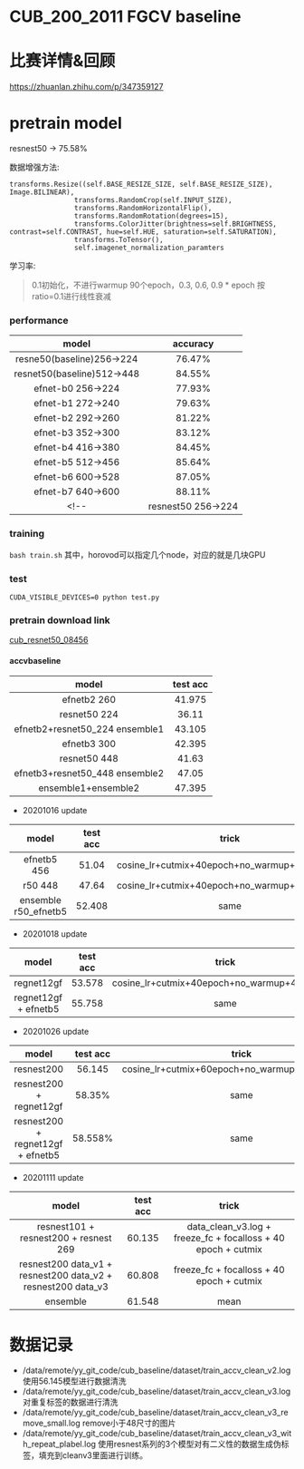 # CUB_200_2011 FGCV baseline

# 比赛详情&回顾
https://zhuanlan.zhihu.com/p/347359127


# pretrain model
resnest50 -> 75.58%


数据增强方法:
```
transforms.Resize((self.BASE_RESIZE_SIZE, self.BASE_RESIZE_SIZE), Image.BILINEAR),
                transforms.RandomCrop(self.INPUT_SIZE),
                transforms.RandomHorizontalFlip(),
                transforms.RandomRotation(degrees=15),
                transforms.ColorJitter(brightness=self.BRIGHTNESS, contrast=self.CONTRAST, hue=self.HUE, saturation=self.SATURATION),
                transforms.ToTensor(),
                self.imagenet_normalization_paramters
```

学习率:
> 0.1初始化，不进行warmup 90个epoch，0.3, 0.6, 0.9 * epoch 按ratio=0.1进行线性衰减

### performance

|model|accuracy|
|:---:|:---:|
|resne50(baseline)256->224|76.47%|
|resnet50(baseline)512->448|84.55%|
|efnet-b0 256->224| 77.93%|
|efnet-b1 272->240| 79.63%|
|efnet-b2 292->260| 81.22%|
|efnet-b3 352->300| 83.12%|
|efnet-b4 416->380| 84.45%|
|efnet-b5 512->456| 85.64%|
|efnet-b6 600->528| 87.05%|
|efnet-b7 640->600| 88.11%|
<!-- |resnest50 256->224|| -->



### training
```bash train.sh```
其中，horovod可以指定几个node，对应的就是几块GPU

### test
```CUDA_VISIBLE_DEVICES=0 python test.py```


### pretrain download link

[cub_resnet50_08456](https://drive.google.com/file/d/1cl1GgHNaFzF9KNfGAkgaGveLinO-Yr9x/view?usp=sharing)



#### accvbaseline
|model|test acc|
|:---:|:---:|
|efnetb2 260| 41.975|
|resnet50 224|36.11|
|efnetb2+resnet50_224 ensemble1|43.105|
|efnetb3 300|	42.395|
|resnet50 448|	41.63|
|efnetb3+resnet50_448 ensemble2|	47.05|
|ensemble1+ensemble2|47.395|

- 20201016 update

|model|test acc|trick|
|:---:|:---:|:---:|
|efnetb5 456|51.04|cosine_lr+cutmix+40epoch+no_warmup+32bs+0.1lr|
|r50 448|47.64|cosine_lr+cutmix+40epoch+no_warmup+48bs+0.1lr|
|ensemble r50_efnetb5|52.408|same|


- 20201018 update
  
|model|test acc|trick|
|:---:|:---:|:---:|
|regnet12gf |53.578|cosine_lr+cutmix+40epoch+no_warmup+48bs+0.1lr|
|regnet12gf + efnetb5 |55.758|same|


- 20201026 update


|model|test acc|trick|
|:---:|:---:|:---:|
|resnest200 |56.145|cosine_lr+cutmix+60epoch+no_warmup+24bs+0.1lr+ls|
|resnest200 + regnet12gf |58.35%|same|
|resnest200 + regnet12gf + efnetb5 |58.558%|same|


- 20201111 update 

|model|test acc|trick|
|:---:|:---:|:---:|
|resnest101 + resnest200 + resnest 269 |60.135 |data_clean_v3.log + freeze_fc + focalloss + 40 epoch + cutmix|
|resnest200 data_v1 + resnest200 data_v2 + resnest200 data_v3 | 60.808| freeze_fc + focalloss + 40 epoch + cutmix |
|ensemble|61.548|mean|


# 数据记录

- /data/remote/yy_git_code/cub_baseline/dataset/train_accv_clean_v2.log 使用56.145模型进行数据清洗
- /data/remote/yy_git_code/cub_baseline/dataset/train_accv_clean_v3.log 对重复标签的数据进行清洗
- /data/remote/yy_git_code/cub_baseline/dataset/train_accv_clean_v3_remove_small.log remove小于48尺寸的图片
- /data/remote/yy_git_code/cub_baseline/dataset/train_accv_clean_v3_with_repeat_plabel.log 使用resnest系列的3个模型对有二义性的数据生成伪标签，填充到cleanv3里面进行训练。
